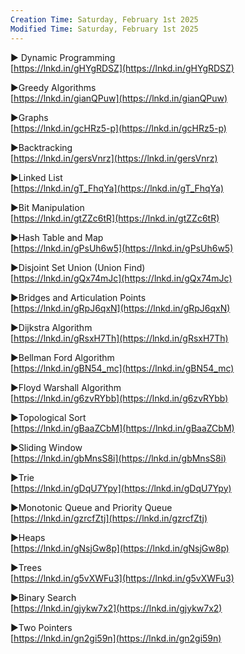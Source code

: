 ```yaml
---
Creation Time: Saturday, February 1st 2025
Modified Time: Saturday, February 1st 2025
---
```

► Dynamic Programming  
[https://lnkd.in/gHYgRDSZ](https://lnkd.in/gHYgRDSZ)  
  
►Greedy Algorithms  
[https://lnkd.in/gianQPuw](https://lnkd.in/gianQPuw)  
  
►Graphs  
[https://lnkd.in/gcHRz5-p](https://lnkd.in/gcHRz5-p)  
  
►Backtracking  
[https://lnkd.in/gersVnrz](https://lnkd.in/gersVnrz)  
  
►Linked List  
[https://lnkd.in/gT_FhqYa](https://lnkd.in/gT_FhqYa)  
  
►Bit Manipulation  
[https://lnkd.in/gtZZc6tR](https://lnkd.in/gtZZc6tR)  
  
►Hash Table and Map  
[https://lnkd.in/gPsUh6w5](https://lnkd.in/gPsUh6w5)  
  
►Disjoint Set Union (Union Find)  
[https://lnkd.in/gQx74mJc](https://lnkd.in/gQx74mJc)  
  
►Bridges and Articulation Points  
[https://lnkd.in/gRpJ6qxN](https://lnkd.in/gRpJ6qxN)

►Dijkstra Algorithm  
[https://lnkd.in/gRsxH7Th](https://lnkd.in/gRsxH7Th)  
  
►Bellman Ford Algorithm  
[https://lnkd.in/gBN54_mc](https://lnkd.in/gBN54_mc)  
  
►Floyd Warshall Algorithm  
[https://lnkd.in/g6zvRYbb](https://lnkd.in/g6zvRYbb)  
  
►Topological Sort  
[https://lnkd.in/gBaaZCbM](https://lnkd.in/gBaaZCbM)  
  
►Sliding Window  
[https://lnkd.in/gbMnsS8i](https://lnkd.in/gbMnsS8i)  
  
►Trie  
[https://lnkd.in/gDqU7Ypy](https://lnkd.in/gDqU7Ypy)  
  
►Monotonic Queue and Priority Queue  
[https://lnkd.in/gzrcfZtj](https://lnkd.in/gzrcfZtj)  
  
►Heaps  
[https://lnkd.in/gNsjGw8p](https://lnkd.in/gNsjGw8p)  
  
►Trees  
[https://lnkd.in/g5vXWFu3](https://lnkd.in/g5vXWFu3)  
  
►Binary Search  
[https://lnkd.in/gjykw7x2](https://lnkd.in/gjykw7x2)  
  
►Two Pointers  
[https://lnkd.in/gn2gi59n](https://lnkd.in/gn2gi59n)